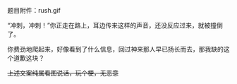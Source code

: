 题目附件：rush.gif

“冲刺，冲刺！”你正走在路上，耳边传来这样的声音，还没反应过来，就被撞倒了。

你费劲地爬起来，好像看到了什么信息，回过神来那人早已扬长而去，那我缺的这个道歉这块？

~~上述文案纯属看图说话，玩个梗，无恶意~~
